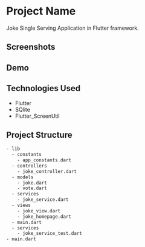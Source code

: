 # Project Name

Joke Single Serving Application in Flutter framework.


## Screenshots </a>
<p float="left">
 

## Demo <a name="demo"></a>


## Technologies Used

- Flutter
- SQlite
- Flutter_ScreenUtil


## Project Structure

```bash
- lib
  - constants
    - app_constants.dart
  - controllers
    - joke_controller.dart
  - models
    - joke.dart
    - vote.dart
  - services
    - joke_service.dart
  - views
    - joke_view.dart
    - joke_homepage.dart
  - main.dart
  - services
    - joke_service_test.dart
- main.dart
```


